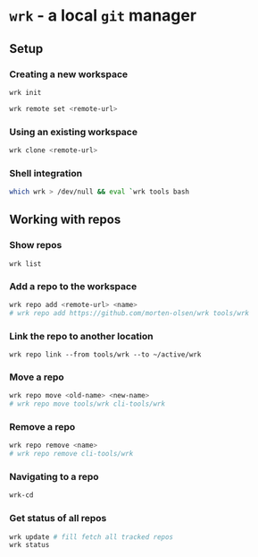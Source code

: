 `wrk` - a local `git` manager
====

Setup
----

### Creating a new workspace

```bash
wrk init
```

```bash
wrk remote set <remote-url>
```

### Using an existing workspace

```bash
wrk clone <remote-url>
```

### Shell integration

```bash
which wrk > /dev/null && eval `wrk tools bash
```

Working with repos
----

### Show repos

```
wrk list
```

### Add a repo to the workspace

```bash
wrk repo add <remote-url> <name>
# wrk repo add https://github.com/morten-olsen/wrk tools/wrk
```

### Link the repo to another location

```
wrk repo link --from tools/wrk --to ~/active/wrk
```

### Move a repo

```bash
wrk repo move <old-name> <new-name>
# wrk repo move tools/wrk cli-tools/wrk
```

### Remove a repo

```bash
wrk repo remove <name>
# wrk repo remove cli-tools/wrk
```

### Navigating to a repo

```bash
wrk-cd
```

### Get status of all repos

```bash
wrk update # fill fetch all tracked repos
wrk status
```
